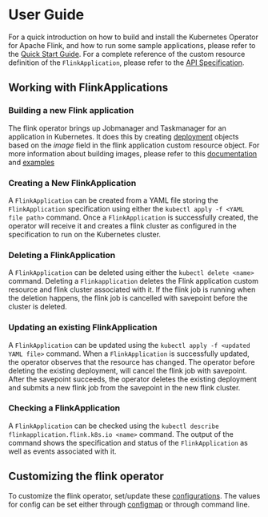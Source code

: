 # User Guide

For a quick introduction on how to build and install the Kubernetes Operator for Apache Flink, and how to run some sample applications, please refer to the [Quick Start Guide](quick-start-guide.md). For a complete reference of the custom resource definition of the `FlinkApplication`, please refer to the [API Specification](crd.md).

## Working with FlinkApplications

### Building a new Flink application
The flink operator brings up Jobmanager and Taskmanager for an application in Kubernetes. It does this by creating [deployment](https://kubernetes.io/docs/concepts/workloads/controllers/deployment/) objects based on the *image* field in the flink application custom resource object. For more information about building images, please refer to this [documentation](/examples/README.md) and [examples](/examples/wordcount/)

### Creating a New FlinkApplication

A `FlinkApplication` can be created from a YAML file storing the `FlinkApplication` specification using either the `kubectl apply -f <YAML file path>` command. Once a `FlinkApplication` is successfully created, the operator will receive it and creates a flink cluster as configured in the specification to run on the Kubernetes cluster.

### Deleting a FlinkApplication

A `FlinkApplication` can be deleted using either the `kubectl delete <name>` command. Deleting a `Flinkapplication` deletes the Flink application custom resource and flink cluster associated with it. If the flink job is running when the deletion happens, the flink job is cancelled with savepoint before the cluster is deleted.

### Updating an existing FlinkApplication

A `FlinkApplication` can be updated using the `kubectl apply -f <updated YAML file>` command. When a `FlinkApplication` is successfully updated, the operator observes that the resource has changed. The operator before deleting the existing deployment, will cancel the flink job with savepoint. After the savepoint succeeds, the operator deletes the existing deployment and submits a new flink job from the savepoint in the new flink cluster.

### Checking a FlinkApplication

A `FlinkApplication` can be checked using the `kubectl describe flinkapplication.flink.k8s.io <name>` command. The output of the command shows the specification and status of the `FlinkApplication` as well as events associated with it.

## Customizing the flink operator

To customize the flink operator, set/update these [configurations](https://github.com/lyft/flinkk8soperator/blob/master/pkg/controller/config/config.go). The values for config can be set either through [configmap](/deploy/config.yaml) or through command line.
